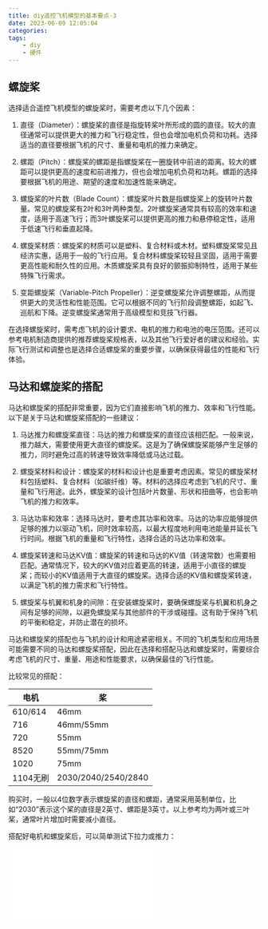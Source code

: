 ```yaml
---
title: diy遥控飞机模型的基本要点-3
date: 2023-06-09 12:05:04
categories:
tags:
    - diy
    - 硬件
---
```


## 螺旋桨

选择适合遥控飞机模型的螺旋桨时，需要考虑以下几个因素：

1. 直径（Diameter）：螺旋桨的直径是指旋转桨叶所形成的圆的直径。较大的直径通常可以提供更大的推力和飞行稳定性，但也会增加电机负荷和功耗。选择适当的直径要根据飞机的尺寸、重量和电机的推力来确定。

2. 螺距（Pitch）：螺旋桨的螺距是指螺旋桨在一圈旋转中前进的距离。较大的螺距可以提供更高的速度和前进推力，但也会增加电机负荷和功耗。螺距的选择要根据飞机的用途、期望的速度和加速性能来确定。

3. 螺旋桨的叶片数（Blade Count）：螺旋桨叶片数是指螺旋桨上的旋转叶片数量。常见的螺旋桨有2叶和3叶两种类型。2叶螺旋桨通常具有较高的效率和速度，适用于高速飞行；而3叶螺旋桨可以提供更高的推力和悬停稳定性，适用于低速飞行和垂直起降。

4. 螺旋桨材质：螺旋桨的材质可以是塑料、复合材料或木材。塑料螺旋桨常见且经济实惠，适用于一般的飞行应用。复合材料螺旋桨较轻且坚固，适用于需要更高性能和耐久性的应用。木质螺旋桨具有良好的颤振抑制特性，适用于某些特殊飞行需求。

5. 变距螺旋桨（Variable-Pitch Propeller）：逆变螺旋桨允许调整螺距，从而提供更大的灵活性和性能范围。它可以根据不同的飞行阶段调整螺距，如起飞、巡航和下降。逆变螺旋桨通常用于高级模型和竞技飞行器。

在选择螺旋桨时，需考虑飞机的设计要求、电机的推力和电池的电压范围。还可以参考电机制造商提供的推荐螺旋桨规格表，以及其他飞行爱好者的建议和经验。实际飞行测试和调整也是选择合适螺旋桨的重要步骤，以确保获得最佳的性能和飞行体验。

<!-- more -->

## 马达和螺旋桨的搭配

马达和螺旋桨的搭配非常重要，因为它们直接影响飞机的推力、效率和飞行性能。以下是关于马达和螺旋桨搭配的一些建议：

1. 马达推力和螺旋桨直径：马达的推力和螺旋桨的直径应该相匹配。一般来说，推力越大，需要使用更大直径的螺旋桨。这是为了确保螺旋桨能够产生足够的推力，同时避免过高的转速导致效率降低或马达过载。

2. 螺旋桨材料和设计：螺旋桨的材料和设计也是重要考虑因素。常见的螺旋桨材料包括塑料、复合材料（如碳纤维）等。材料的选择应考虑到飞机的尺寸、重量和飞行用途。此外，螺旋桨的设计包括叶片数量、形状和扭曲等，也会影响飞机的推力和效率。

3. 马达功率和效率：选择马达时，要考虑其功率和效率。马达的功率应能够提供足够的推力以驱动飞机，同时效率较高，以最大程度地利用电池能量并延长飞行时间。根据飞机的重量和飞行特性，选择合适的马达功率和效率。

4. 螺旋桨转速和马达KV值：螺旋桨的转速和马达的KV值（转速常数）也需要相匹配。通常情况下，较大的KV值对应着更高的转速，适用于小直径的螺旋桨；而较小的KV值适用于大直径的螺旋桨。选择合适的KV值和螺旋桨转速，以满足飞机的推力需求和飞行特性。

5. 螺旋桨与机翼和机身的间隙：在安装螺旋桨时，要确保螺旋桨与机翼和机身之间有足够的间隙，以避免螺旋桨与其他部件的干涉或碰撞。这有助于保持飞机的平衡和稳定，并防止潜在的损坏。

马达和螺旋桨的搭配也与飞机的设计和用途紧密相关。不同的飞机类型和应用场景可能需要不同的马达和螺旋桨搭配，因此在选择和搭配马达和螺旋桨时，需要综合考虑飞机的尺寸、重量、用途和性能要求，以确保最佳的飞行性能。

比较常见的搭配：

| 电机      | 桨                   |
|---------|---------------------|
| 610/614 | 46mm                |
| 716     | 46mm/55mm           |
| 720     | 55mm                |
| 8520    | 55mm/75mm           |
| 1020    | 75mm                |
| 1104无刷  | 2030/2040/2540/2840 |

购买时，一般以4位数字表示螺旋桨的直径和螺距，通常采用英制单位，比如“2030”表示这个桨的直径是2英寸、螺距是3英寸。以上参考均为两叶或三叶桨，通常叶片增加时需要减小直径。

搭配好电机和螺旋桨后，可以简单测试下拉力或推力：

<iframe src="//player.bilibili.com/player.html?bvid=BV1q14y1D7kB&page=1" scrolling="no" border="0" frameborder="no" framespacing="0" allowfullscreen="true"> </iframe>

